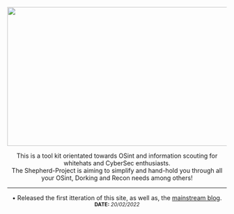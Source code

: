<!-- Configuration -->
<html>
<body>
<!-- Header -->
<head>
  <p align="center">
    <img src="https://github.com/LostShepherdUK/Shepherd-Project/blob/gh-pages/Gallery/HeadsShrink.png?raw=true" width="850" height="320" /></p>
</head>


<!-- Informational -->
   <p align="center">
This is a tool kit orientated towards OSint and information scouting for whitehats and CyberSec enthusiasts.<br>
  The Shepherd-Project is aiming to simplify and hand-hold you through all your OSint, Dorking and Recon needs among others!<br></p></body>

<!-- Divider -->
  <p align="center">
  <hr>

<!-- News Feed -->
  <p align="center">
• Released the first itteration of this site, as well as, the <a href="https://lostshepherduk.github.io/">mainstream blog</a>.<br>
  <sub><b>DATE:</b> <i>20/02/2022</i></sub></p>

</body>
</html>
